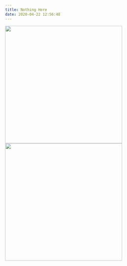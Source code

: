 ```yaml
---
title: Nothing Here
date: 2020-04-22 12:56:48
---
```

<img src="https://github-readme-stats.vercel.app/api?username=Crystal-Moling&show_icons=true&theme=tokyonight" width=380/>
<img src="https://github-readme-stats.vercel.app/api/top-langs/?username=Crystal-Moling&layout=compact&theme=tokyonight" width=380/>